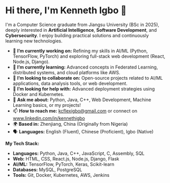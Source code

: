 # Hi there, I'm Kenneth Igbo 👋

I'm a Computer Science graduate from Jiangsu University (BSc in 2025), deeply interested in **Artificial Intelligence**, **Software Development**, and **Cybersecurity**. I enjoy building practical solutions and continuously learning new technologies.

*   🔭 **I’m currently working on:** Refining my skills in AI/ML (Python, TensorFlow, PyTorch) and exploring full-stack web development (React, Node.js, Django).
*   🌱 **I’m currently learning:** Advanced concepts in Federated Learning, distributed systems, and cloud platforms like AWS.
*   👯 **I’m looking to collaborate on:** Open-source projects related to AI/ML applications, data analysis tools, or web development.
*   🤔 **I’m looking for help with:** Advanced deployment strategies using Docker and Kubernetes.
*   💬 **Ask me about:** Python, Java, C++, Web Development, Machine Learning basics, or my projects!
*   📫 **How to reach me:** [kcflexigbo@gmail.com](mailto:kcflexigbo@gmail.com) or connect on www.linkedin.com/in/kennethigbo
*   🌍 **Based in:** Zhenjiang, China (Originally from Nigeria)
*   🗣️ **Languages:** English (Fluent), Chinese (Proficient), Igbo (Native)

**My Tech Stack:**

*   **Languages:** Python, Java, C++, JavaScript, C, Assembly, SQL
*   **Web:** HTML, CSS, React.js, Node.js, Django, Flask
*   **AI/ML:** TensorFlow, PyTorch, Keras, Scikit-learn
*   **Databases:** MySQL, PostgreSQL
*   **Tools:** Git, Docker, Kubernetes, AWS, Jenkins
